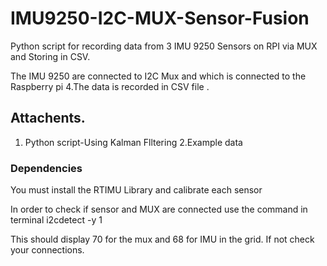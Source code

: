 # IMU9250-I2C-MUX-Sensor-Fusion
Python script for recording data from 3 IMU 9250 Sensors on RPI via MUX and Storing in CSV.

The IMU 9250 are connected to I2C Mux and  which is connected to the Raspberry pi 4.The data is recorded in CSV file .

## Attachents.
1. Python script-Using Kalman Flltering
2.Example data

### Dependencies
You must install the RTIMU Library and calibrate each sensor

In order to check if sensor and MUX are connected use the command  in terminal
i2cdetect -y 1

This should display 70 for the mux and  68 for IMU in the grid.
If not check your connections.
